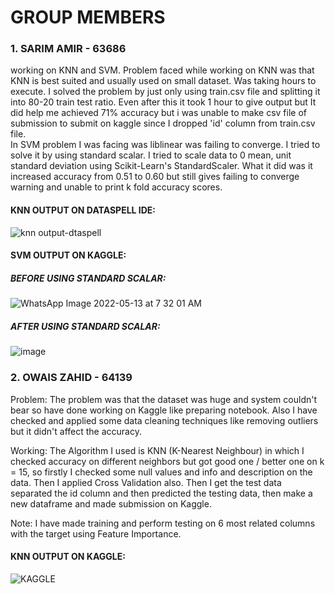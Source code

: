 # GROUP MEMBERS
### 1. SARIM AMIR - 63686 
working on KNN and SVM.
Problem faced while working on KNN  was that KNN is best suited and usually used on small dataset. Was taking hours to execute. I solved the problem by just only using train.csv file and splitting it into 80-20 train test ratio. Even after this it took 1 hour to give output but It did help me achieved 71% accuracy but i was unable to make csv file of submission to submit on kaggle since I dropped 'id' column from train.csv file. \
In SVM problem I was facing was liblinear was failing to converge. I tried to solve it by using standard scalar. I tried to scale data to 0 mean, unit standard deviation using Scikit-Learn's StandardScaler. What it did was it increased accuracy from 0.51 to 0.60 but still gives failing to converge warning and unable to print k fold accuracy scores.
#### KNN OUTPUT ON DATASPELL IDE:

![knn output-dtaspell](https://user-images.githubusercontent.com/73839879/168310337-d3578c60-1202-4e3b-bf2a-5475423ffb68.PNG)

#### SVM OUTPUT ON KAGGLE:
##### BEFORE USING STANDARD SCALAR:
![WhatsApp Image 2022-05-13 at 7 32 01 AM](https://user-images.githubusercontent.com/73839879/168313252-9aa10341-73c3-480c-8060-eb5d9a1024ba.jpeg)

##### AFTER USING STANDARD SCALAR:
![image](https://user-images.githubusercontent.com/73839879/168312746-b1a5b15e-c26f-47a0-83b2-8dcc1c8bd254.png)

### 2. OWAIS ZAHID - 64139
Problem: The problem was that the dataset was huge and system couldn't bear so have done working on Kaggle like preparing notebook. Also I have checked and applied some data cleaning techniques like removing outliers but it didn't affect the accuracy.

Working: The Algorithm I used is KNN (K-Nearest Neighbour) in which I checked accuracy on different neighbors  but got good one / better one on k = 15, so firstly I checked some null values and info and description on the data. 
Then I applied Cross Validation also. 
Then I get the test data separated the id column and then predicted the testing data, then make a new dataframe and made submission on Kaggle.

Note: I have made training and perform testing on 6 most related columns with the target using Feature Importance.
#### KNN OUTPUT ON KAGGLE:

![KAGGLE](https://user-images.githubusercontent.com/62961644/168480575-cdc09291-b318-4623-a64f-bdcdab1a5c45.jpeg)

